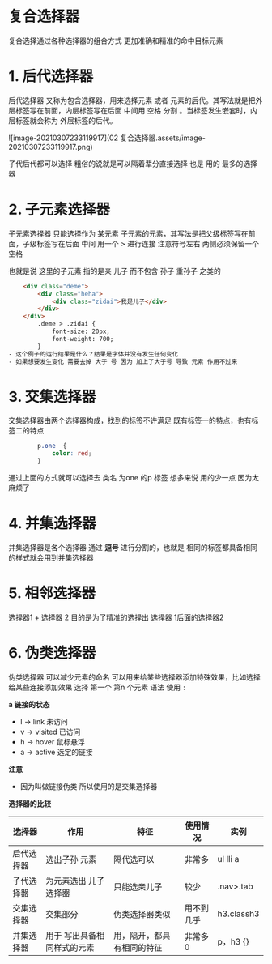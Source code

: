 # 复合选择器

复合选择通过各种选择器的组合方式 更加准确和精准的命中目标元素

# 1. 后代选择器

后代选择器 又称为包含选择器，用来选择元素 或者 元素的后代。其写法就是把外层标签写在前面，内层标签写在后面 中间用 空格 分割 。当标签发生嵌套时，内层标签就会称为 外层标签的后代。

![image-20210307233119917](02 复合选择器.assets/image-20210307233119917.png)

子代后代都可以选择 粗俗的说就是可以隔着辈分直接选择 也是 用的 最多的选择器



# 2. 子元素选择器

子元素选择器 只能选择作为 某元素 子元素的元素，其写法是把父级标签写在前面，子级标签写在后面 中间 用一个 > 进行连接 注意符号左右  两侧必须保留一个空格

也就是说 这里的子元素 指的是亲 儿子 而不包含 孙子 重孙子 之类的

```html
    <div class="deme">
        <div class="heha">
            <div class="zidai">我是儿子</div>
        </div>
    </div>
        .deme > .zidai {
            font-size: 20px;
            font-weight: 700;
        }
- 这个例子的运行结果是什么？结果是字体并没有发生任何变化
- 如果想要发生变化 需要去掉 大于 号 因为 加上了大于号 导致 元素 作用不过来
```

# 3. 交集选择器

交集选择器由两个选择器构成，找到的标签不许满足 既有标签一的特点，也有标签二的特点

```css
        p.one  {
            color: red;
        }
```

通过上面的方式就可以选择去 类名 为one 的p 标签 想多来说 用的少一点 因为太麻烦了

# 4. 并集选择器

并集选择器是各个选择器 通过 **逗号** 进行分割的，也就是 相同的标签都具备相同的样式就会用到并集选择器

# 5. 相邻选择器

选择器1 + 选择器 2 目的是为了精准的选择出 选择器 1后面的选择器2

# 6. 伪类选择器

伪类选择器 可以减少元素的命名 可以用来给某些选择器添加特殊效果，比如选择给某些连接添加效果 选择 第一个 第n 个元素 语法 使用 `:`

**a 链接的状态**

- l -> link   未访问
- v -> visited 已访问
- h -> hover 鼠标悬浮
- a -> active 选定的链接

**注意**

- 因为叫做链接伪类 所以使用的是交集选择器

**选择器的比较**

| 选择器     | 作用                        | 特征                       | 使用情况   | 实例       |
| ---------- | --------------------------- | -------------------------- | ---------- | ---------- |
| 后代选择器 | 选出子孙 元素               | 隔代选可以                 | 非常多     | ul lli a   |
| 子代选择器 | 为元素选出 儿子选择器       | 只能选亲儿子               | 较少       | .nav>.tab  |
| 交集选择器 | 交集部分                    | 伪类选择器类似             | 用不到几乎 | h3.classh3 |
| 并集选择器 | 用于 写出具备相同样式的元素 | 用，隔开，都具有相同的特征 | 非常多0    | p，h3 {}   |


